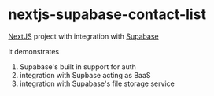 # nextjs-supabase-contact-list

[NextJS](https://nextjs.org/) project with integration with [Supabase](https://supabase.com/)

It demonstrates

1. Supabase's built in support for auth
2. integration with Supbase acting as BaaS
3. integration with Supabase's file storage service
